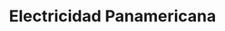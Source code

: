 ---
title: "Electricidad Panamericana"
url: /san-isidro/electricidad-panamericana/
shop: eléctrico
---